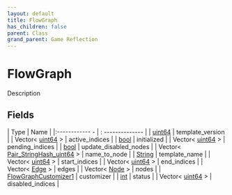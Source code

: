 ```yaml
---
layout: default
title: FlowGraph
has_children: false
parent: Class
grand_parent: Game Reflection
---
```

# FlowGraph
Description 

## Fields
| Type | Name |
|:------------ - | : -------------- |
| [uint64](game-reflection/components/uint64.md) | template_version |
| Vector< [uint64](game-reflection/components/uint64.md) > | active_indices |
| [bool](game-reflection/components/bool.md) | initialized |
| Vector< [uint64](game-reflection/components/uint64.md) > | pending_indices |
| [bool](game-reflection/components/bool.md) | update_disabled_nodes |
| Vector< [Pair_StringHash_uint64](game-reflection/classes/pair__string_hash_uint64.md) > | name_to_node |
| [String](game-reflection/components/string.md) | template_name |
| Vector< [uint64](game-reflection/components/uint64.md) > | start_indices |
| Vector< [uint64](game-reflection/components/uint64.md) > | end_indices |
| Vector< [Edge](game-reflection/classes/edge.md) > | edges |
| Vector< [Node](game-reflection/classes/node.md) > | nodes |
| [FlowGraphCustomizer1](game-reflection/components/flow_graph_customizer1.md) | customizer |
| [int](game-reflection/enums/int.md) | status |
| Vector< [uint64](game-reflection/components/uint64.md) > | disabled_indices |
